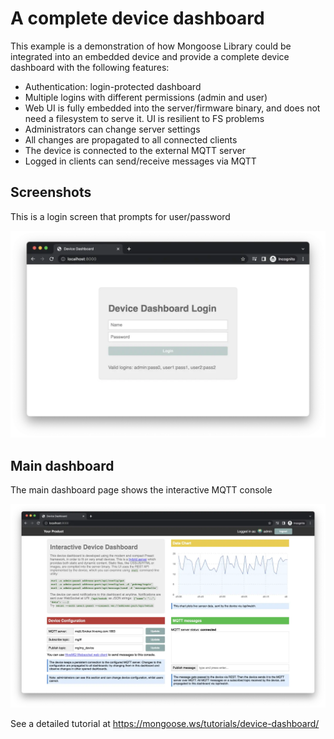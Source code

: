 # A complete device dashboard

This example is a demonstration of how Mongoose Library could be integrated
into an embedded device and provide a complete device dashboard with the
following features:

- Authentication: login-protected dashboard
- Multiple logins with different permissions (admin and user)
- Web UI is fully embedded into the server/firmware binary, and does not
  need a filesystem to serve it. UI is resilient to FS problems
- Administrators can change server settings
- All changes are propagated to all connected clients
- The device is connected to the external MQTT server
- Logged in clients can send/receive messages via MQTT

## Screenshots

This is a login screen that prompts for user/password

![](screenshots/login.webp)

## Main dashboard

The main dashboard page shows the interactive MQTT console

![](screenshots/dashboard.webp)


See a detailed tutorial at https://mongoose.ws/tutorials/device-dashboard/

